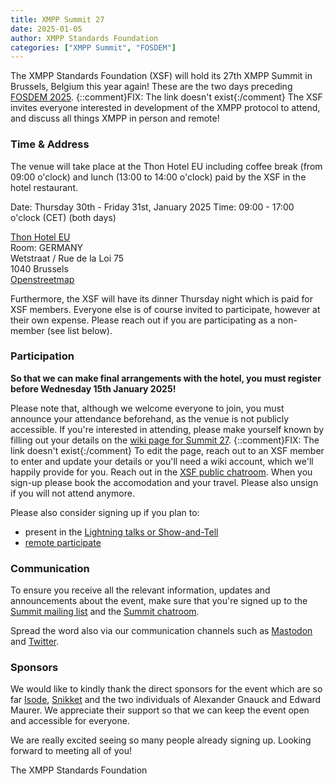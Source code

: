 ```yaml
---
title: XMPP Summit 27
date: 2025-01-05
author: XMPP Standards Foundation
categories: ["XMPP Summit", "FOSDEM"]
---
```


The XMPP Standards Foundation (XSF) will hold its 27th XMPP Summit in Brussels, Belgium this year again!
These are the two days preceding [FOSDEM 2025](/2025/01/xmpp-at-fosdem-2025/).  {::comment}FIX: The link doesn't exist{:/comment}
The XSF invites everyone interested in development of the XMPP protocol to attend, and discuss all things XMPP in person and remote!

### Time & Address

The venue will take place at the Thon Hotel EU including coffee break (from 09:00 o'clock) and lunch (13:00 to 14:00 o'clock) paid by the XSF in the hotel restaurant.

Date: Thursday 30th - Friday 31st, January 2025
Time: 09:00 - 17:00 o'clock (CET) (both days)

[Thon Hotel EU](https://www.thonhotels.com/de/hotels/belgien/brussel/thon-hotel-eu/)  
Room: GERMANY  
Wetstraat / Rue de la Loi 75  
1040 Brussels  
[Openstreetmap](https://osm.org/go/0EoS9cWe0?layers=N&m=)

Furthermore, the XSF will have its dinner Thursday night which is paid for XSF members.
Everyone else is of course invited to participate, however at their own expense.
Please reach out if you are participating as a non-member (see list below).

### Participation

**So that we can make final arrangements with the hotel, you must register before Wednesday 15th January 2025!**

Please note that, although we welcome everyone to join, you must announce your attendance beforehand, as the venue is not publicly accessible.
If you're interested in attending, please make yourself known by filling out your details on the [wiki page for Summit 27](https://wiki.xmpp.org/web/Conferences/Summit_27).  {::comment}FIX: The link doesn't exist{:/comment}
To edit the page, reach out to an XSF member to enter and update your details or you'll need a wiki account, which we'll happily provide for you.
Reach out in the [XSF public chatroom](/chat#converse/room?jid=xsf@muc.xmpp.org).
When you sign-up please book the accomodation and your travel.
Please also unsign if you will not attend anymore.

Please also consider signing up if you plan to:

- present in the [Lightning talks or Show-and-Tell](https://wiki.xmpp.org/web/Conferences/Summit_27#Lightning_talks_&_Show-and-tell)
- [remote participate](https://wiki.xmpp.org/web/Conferences/Summit_27#Remote_Participation)

### Communication

To ensure you receive all the relevant information, updates and announcements about the event, make sure that you're signed up to the [Summit mailing list](https://mail.jabber.org/mailman/listinfo/summit) and the [Summit chatroom](xmpp:summit@muc.xmpp.org?join).

Spread the word also via our communication channels such as [Mastodon](https://fosstodon.org/@xmpp) and [Twitter](https://twitter.com/xmpp).

### Sponsors

We would like to kindly thank the direct sponsors for the event which are so far [Isode](https://www.isode.com/), [Snikket](https://snikket.org/) and the two individuals of Alexander Gnauck and Edward Maurer.
We appreciate their support so that we can keep the event open and accessible for everyone.
  
We are really excited seeing so many people already signing up. Looking forward to meeting all of you!  
  
The XMPP Standards Foundation
